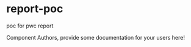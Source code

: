 report-poc
===============================================
poc for pwc report

Component Authors, provide some documentation for your users here!